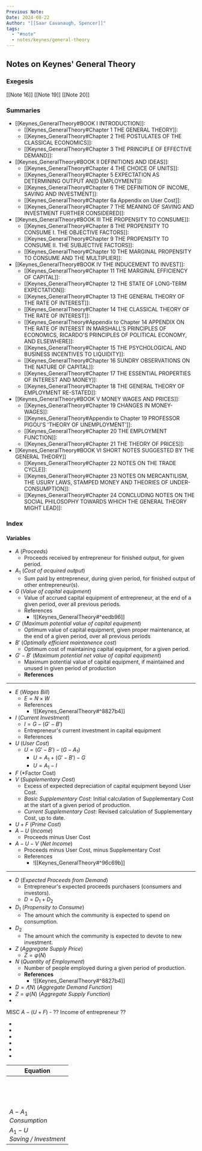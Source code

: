 ```yaml
---
Previous Note: 
Date: 2024-08-22
Author: "[[Saar Cavanaugh, Spencer]]"
tags:
  - "#note"
  - notes/keynes/general-theory
---
```

## Notes on Keynes' General Theory

### Exegesis

[[Note 16]]
[[Note 19]]
[[Note 20]]

### Summaries

- [[Keynes_GeneralTheory#BOOK I INTRODUCTION]]: 
	- [[Keynes_GeneralTheory#Chapter 1 THE GENERAL THEORY]]: 
	- [[Keynes_GeneralTheory#Chapter 2 THE POSTULATES OF THE CLASSICAL ECONOMICS]]: 
	- [[Keynes_GeneralTheory#Chapter 3 THE PRINCIPLE OF EFFECTIVE DEMAND]]: 
-  [[Keynes_GeneralTheory#BOOK II DEFINITIONS AND IDEAS]]: 
	- [[Keynes_GeneralTheory#Chapter 4 THE CHOICE OF UNITS]]: 
	- [[Keynes_GeneralTheory#Chapter 5 EXPECTATION AS DETERMINING OUTPUT AN[D EMPLOYMENT]]: 
	- [[Keynes_GeneralTheory#Chapter 6 THE DEFINITION OF INCOME, SAVING AND INVESTMENT]]: 
	- [[Keynes_GeneralTheory#Chapter 6a Appendix on User Cost]]: 
	- [[Keynes_GeneralTheory#Chapter 7 THE MEANING OF SAVING AND INVESTMENT FURTHER CONSIDERED]]: 
- [[Keynes_GeneralTheory#BOOK III THE PROPENSITY TO CONSUME]]: 
	- [[Keynes_GeneralTheory#Chapter 8 THE PROPENSITY TO CONSUME I. THE OBJECTIVE FACTORS]]: 
	- [[Keynes_GeneralTheory#Chapter 9 THE PROPENSITY TO CONSUME II. THE SUBJECTIVE FACTORS]]: 
	- [[Keynes_GeneralTheory#Chapter 10 THE MARGINAL PROPENSITY TO CONSUME AND THE MULTIPLIER]]: 
- [[Keynes_GeneralTheory#BOOK IV THE INDUCEMENT TO INVEST]]: 
	- [[Keynes_GeneralTheory#Chapter 11 THE MARGINAL EFFICIENCY OF CAPITAL]]: 
	- [[Keynes_GeneralTheory#Chapter 12 THE STATE OF LONG-TERM EXPECTATION]]: 
	- [[Keynes_GeneralTheory#Chapter 13 THE GENERAL THEORY OF THE RATE OF INTEREST]]: 
	- [[Keynes_GeneralTheory#Chapter 14 THE CLASSICAL THEORY OF THE RATE OF INTEREST]]: 
	- [[Keynes_GeneralTheory#Appendix to Chapter 14 APPENDIX ON THE RATE OF INTEREST IN MARSHALL'S PRINCIPLES OF ECONOMICS, RICARDO'S PRINCIPLES OF POLITICAL ECONOMY, AND ELSEWHERE]]: 
	- [[Keynes_GeneralTheory#Chapter 15 THE PSYCHOLOGICAL AND BUSINESS INCENTIVES TO LIQUIDITY]]: 
	- [[Keynes_GeneralTheory#Chapter 16 SUNDRY OBSERVATIONS ON THE NATURE OF CAPITAL]]: 
	- [[Keynes_GeneralTheory#Chapter 17 THE ESSENTIAL PROPERTIES OF INTEREST AND MONEY]]: 
	- [[Keynes_GeneralTheory#Chapter 18 THE GENERAL THEORY OF EMPLOYMENT RE-STATED]]: 
- [[Keynes_GeneralTheory#BOOK V MONEY WAGES AND PRICES]]: 
	- [[Keynes_GeneralTheory#Chapter 19 CHANGES IN MONEY-WAGES]]: 
	- [[Keynes_GeneralTheory#Appendix to Chapter 19 PROFESSOR PIGOU'S 'THEORY OF UNEMPLOYMENT']]: 
	- [[Keynes_GeneralTheory#Chapter 20 THE EMPLOYMENT FUNCTION]]: 
	- [[Keynes_GeneralTheory#Chapter 21 THE THEORY OF PRICES]]: 
- [[Keynes_GeneralTheory#BOOK VI SHORT NOTES SUGGESTED BY THE GENERAL THEORY]]
	- [[Keynes_GeneralTheory#Chapter 22 NOTES ON THE TRADE CYCLE]]: 
	- [[Keynes_GeneralTheory#Chapter 23 NOTES ON MERCANTILISM, THE USURY LAWS, STAMPED MONEY AND THEORIES OF UNDER-CONSUMPTION]]: 
	- [[Keynes_GeneralTheory#Chapter 24 CONCLUDING NOTES ON THE SOCIAL PHILOSOPHY TOWARDS WHICH THE GENERAL THEORY MIGHT LEAD]]: 
### Index 

#### Variables

- $A$ (*Proceeds*)
	- Proceeds received by entrepreneur for finished output, for given period.
- $A_1$ (*Cost of acquired output*)
	- Sum paid by entrepreneur, during given period, for finished output of other entrepreneur(s).
- $G$ (*Value of capital equipment*)
	- Value of accrued capital equipment of entrepreneur, at the end of a given period, over all previous periods.
	-  References
		- ![[Keynes_GeneralTheory#^eedb96]]
- $G'$ (*Maximum potential value of capital equipment*)
	- Optimum value of capital equipment, given proper maintenance, at the end of a given period, over all previous periods
- $B'$ (*Optimally efficient maintanence cost*)
	- Optimum cost of maintaining capital equipment, for a given period.
- $G' - B'$ (*Maximum potential net value of capital equipment*)
	- Maximum potential value of capital equipment, if maintained and unused in given period of production
	- **References**
---
- $E$ (*Wages Bill*)
	- $E = N × W$
	-  References
		- ![[Keynes_GeneralTheory#^8827b4]]
- $I$ (*Current Investment*)
	- $I = G - (G' - B')$
	- Entrepreneur's current investment in capital equipment
	- References
- $U$ (*User Cost*)
	- $U = (G' - B') - (G - A_1)$
		- $U = A_1 + (G' - B') - G$
		- $U = A_1 - I$
- $F$ (*Factor Cost)
- $V$ (*Supplementary Cost*)
	- Excess of expected depreciation of capital equipment beyond User Cost.
	- *Basic Supplementary Cost*: Initial calculation of Supplementary Cost at the start of a given period of production.
	- *Current Supplementary Cost*: Revised calculation of Supplementary Cost, up to date.
- $U + F$ (*Prime Cost*)
- $A - U$ (*Income*)
	- Proceeds minus User Cost
- $A - U - V$ (*Net Income*)
	- Proceeds minus User Cost, minus Supplementary Cost
	- References
		- ![[Keynes_GeneralTheory#^96c69b]]
---
- $D$ (*Expected Proceeds from Demand*)
	- Entrepreneur's expected proceeds purchasers (consumers and investors).
	- $D = D_1 + D_2$
- $D_1$ (*Propensity to Consume*)
	- The amount which the community is expected to spend on consumption.
- $D_2$
	- The amount which the community is expected to devote to new investment.
- $Z$ (*Aggregate Supply Price*)
	- $Z = φ(N)$
- $N$ (*Quantity of Employment*)
	- Number of people employed during a given period of production.
	- **References**
		- ![[Keynes_GeneralTheory#^8827b4]]
- $D = 𝑓(N)$ (*Aggregate Demand Function*)
- $Z = φ(N)$ (*Aggregate Supply Function*)
- 



MISC
 $A - (U + F)$
	- ?? Income of entrepreneur ??



- 


- 

- 

- 


- 
- 
 



| Equation                           |
| ---------------------------------- |
|                                    |
|                                    |
|                                    |
|                                    |
|                                    |
|                                    |
| <br><br>                           |
| $A - A_1$<br>*Consumption*         |
| $A_1 - U$<br>*Saving / Investment* |
